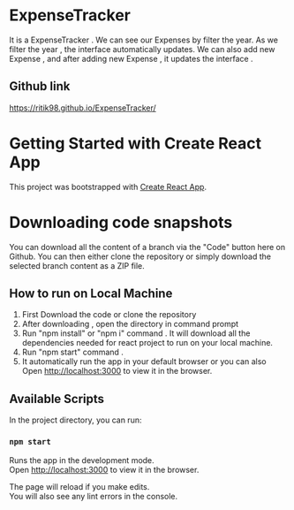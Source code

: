 # ExpenseTracker

It is a ExpenseTracker . We can see our Expenses by filter the year. 
As we filter the year , the interface automatically updates.
We can also add new Expense , and after adding new Expense , it updates the interface .

## Github link 

https://ritik98.github.io/ExpenseTracker/


# Getting Started with Create React App

This project was bootstrapped with [Create React App](https://github.com/facebook/create-react-app).

# Downloading code snapshots

You can download all the content of a branch via the "Code" button here on Github. You can then either clone the repository or simply download the selected branch content as a ZIP file.

## How to run on Local Machine

1. First Download the code or clone the repository 
2. After downloading , open the directory in command prompt
3. Run "npm install" or "npm i" command . It will download all the dependencies needed for react project to run on your local machine.
4. Run "npm start" command . 
5. It automatically run the app in your default browser or you can also Open [http://localhost:3000](http://localhost:3000) to view it in the browser.

## Available Scripts

In the project directory, you can run:

### `npm start`

Runs the app in the development mode.\
Open [http://localhost:3000](http://localhost:3000) to view it in the browser.

The page will reload if you make edits.\
You will also see any lint errors in the console.
